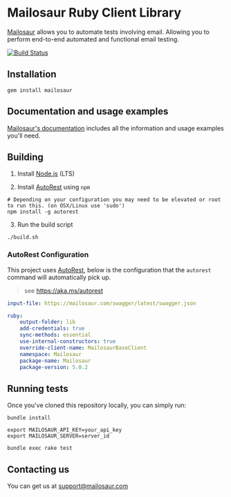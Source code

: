 # Mailosaur Ruby Client Library

[Mailosaur](https://mailosaur.com) allows you to automate tests involving email. Allowing you to perform end-to-end automated and functional email testing.

[![Build Status](https://travis-ci.org/mailosaur/mailosaur-ruby.svg?branch=master)](https://travis-ci.org/mailosaur/mailosaur-ruby)

## Installation

```
gem install mailosaur
```

## Documentation and usage examples

[Mailosaur's documentation](https://mailosaur.com/docs) includes all the information and usage examples you'll need.

## Building

1. Install [Node.js](https://nodejs.org/) (LTS)

2. Install [AutoRest](https://github.com/Azure/autorest) using `npm`

```
# Depending on your configuration you may need to be elevated or root to run this. (on OSX/Linux use 'sudo')
npm install -g autorest
```

3. Run the build script

```
./build.sh
```

### AutoRest Configuration

This project uses [AutoRest](https://github.com/Azure/autorest), below is the configuration that the `autorest` command will automatically pick up.

> see https://aka.ms/autorest

```yaml
input-file: https://mailosaur.com/swagger/latest/swagger.json
```

```yaml
ruby:
    output-folder: lib
    add-credentials: true
    sync-methods: essential 
    use-internal-constructors: true
    override-client-name: MailosaurBaseClient
    namespace: Mailosaur
    package-name: Mailosaur
    package-version: 5.0.2
```

## Running tests

Once you've cloned this repository locally, you can simply run:

```
bundle install

export MAILOSAUR_API_KEY=your_api_key
export MAILOSAUR_SERVER=server_id

bundle exec rake test
```

## Contacting us

You can get us at [support@mailosaur.com](mailto:support@mailosaur.com)

